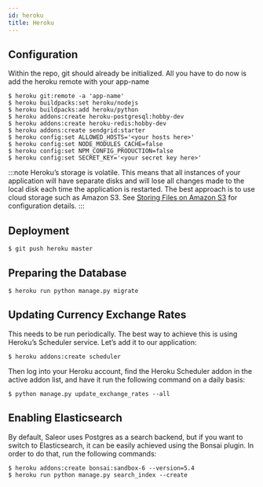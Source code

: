 ```yaml
---
id: heroku
title: Heroku
---
```


## Configuration

Within the repo, git should already be initialized. All you have to do now is add the heroku remote with your app-name

```shell-session
$ heroku git:remote -a 'app-name'
$ heroku buildpacks:set heroku/nodejs
$ heroku buildpacks:add heroku/python
$ heroku addons:create heroku-postgresql:hobby-dev
$ heroku addons:create heroku-redis:hobby-dev
$ heroku addons:create sendgrid:starter
$ heroku config:set ALLOWED_HOSTS='<your hosts here>'
$ heroku config:set NODE_MODULES_CACHE=false
$ heroku config:set NPM_CONFIG_PRODUCTION=false
$ heroku config:set SECRET_KEY='<your secret key here>'
```

:::note
Heroku’s storage is volatile. This means that all instances of your application will have separate disks and will lose all changes made to the local disk each time the application is restarted. The best approach is to use cloud storage such as Amazon S3. See [Storing Files on Amazon S3](s3) for configuration details.
:::

## Deployment

```shell-session
$ git push heroku master
```

## Preparing the Database

```shell-session
$ heroku run python manage.py migrate
```

## Updating Currency Exchange Rates

This needs to be run periodically. The best way to achieve this is using Heroku’s Scheduler service. Let’s add it to our application:

```shell-session
$ heroku addons:create scheduler
```

Then log into your Heroku account, find the Heroku Scheduler addon in the active addon list, and have it run the following command on a daily basis:

```shell-session
$ python manage.py update_exchange_rates --all
```

## Enabling Elasticsearch

By default, Saleor uses Postgres as a search backend, but if you want to switch to Elasticsearch, it can be easily achieved using the Bonsai plugin. In order to do that, run the following commands:

```shell-session
$ heroku addons:create bonsai:sandbox-6 --version=5.4
$ heroku run python manage.py search_index --create
```
